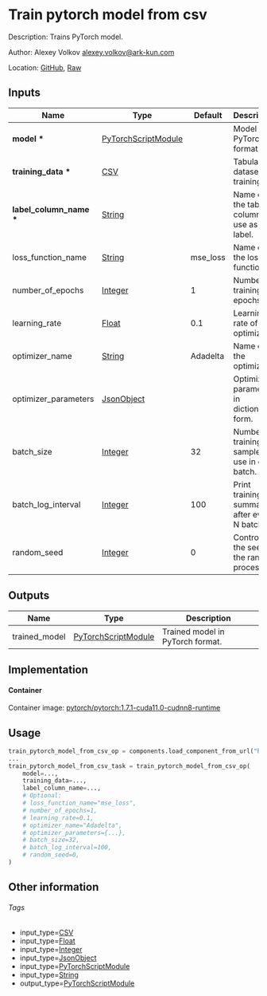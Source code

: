 <!-- BEGIN_GENERATED_CONTENT -->
# Train pytorch model from csv

Description: Trains PyTorch model.

Author: Alexey Volkov <alexey.volkov@ark-kun.com>

Location: [GitHub](https://github.com/Ark-kun/pipeline_components/blob/master/components/PyTorch/Train_PyTorch_model/from_CSV/component.yaml), [Raw](https://raw.githubusercontent.com/Ark-kun/pipeline_components/master/components/PyTorch/Train_PyTorch_model/from_CSV/component.yaml)

## Inputs

|Name|Type|Default|Description|
|-|-|-|-|
|**model** **\***|[PyTorchScriptModule]||Model in PyTorch format.|
|**training_data** **\***|[CSV]||Tabular dataset for training.|
|**label_column_name** **\***|[String]||Name of the table column to use as label.|
|loss_function_name|[String]|mse_loss|Name of the loss function.|
|number_of_epochs|[Integer]|1|Number of training epochs.|
|learning_rate|[Float]|0.1|Learning rate of the optimizer.|
|optimizer_name|[String]|Adadelta|Name of the optimizer.|
|optimizer_parameters|[JsonObject]||Optimizer parameters in dictionary form.|
|batch_size|[Integer]|32|Number of training samples to use in each batch.|
|batch_log_interval|[Integer]|100|Print training summary after every N batches.|
|random_seed|[Integer]|0|Controls the seed of the random processes.|

## Outputs

|Name|Type|Description|
|-|-|-|
|trained_model|[PyTorchScriptModule]|Trained model in PyTorch format.|

## Implementation

#### Container

Container image: [pytorch/pytorch:1.7.1-cuda11.0-cudnn8-runtime](https://hub.docker.com/r/pytorch/pytorch)

## Usage

```python
train_pytorch_model_from_csv_op = components.load_component_from_url("https://raw.githubusercontent.com/Ark-kun/pipeline_components/master/components/PyTorch/Train_PyTorch_model/from_CSV/component.yaml")
...
train_pytorch_model_from_csv_task = train_pytorch_model_from_csv_op(
    model=...,
    training_data=...,
    label_column_name=...,
    # Optional:
    # loss_function_name="mse_loss",
    # number_of_epochs=1,
    # learning_rate=0.1,
    # optimizer_name="Adadelta",
    # optimizer_parameters={...},
    # batch_size=32,
    # batch_log_interval=100,
    # random_seed=0,
)
```

## Other information

###### Tags

* input_type=[CSV]
* input_type=[Float]
* input_type=[Integer]
* input_type=[JsonObject]
* input_type=[PyTorchScriptModule]
* input_type=[String]
* output_type=[PyTorchScriptModule]

[CSV]: https://github.com/Ark-kun/pipeline_components/tree/master/types/CSV
[Float]: https://github.com/Ark-kun/pipeline_components/tree/master/types/Float
[Integer]: https://github.com/Ark-kun/pipeline_components/tree/master/types/Integer
[JsonObject]: https://github.com/Ark-kun/pipeline_components/tree/master/types/JsonObject
[PyTorchScriptModule]: https://github.com/Ark-kun/pipeline_components/tree/master/types/PyTorchScriptModule
[String]: https://github.com/Ark-kun/pipeline_components/tree/master/types/String
<!-- END_GENERATED_CONTENT -->

